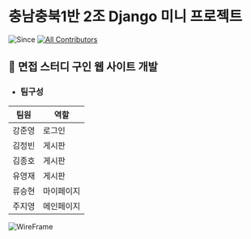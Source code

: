 # 충남충북1반 2조 Django 미니 프로젝트
![Since](https://img.shields.io/badge/since-2022.01.17-333333.svg?style=flat-square)
[![All Contributors](https://img.shields.io/badge/all_contributors-6-orange.svg?style=flat-square)](#contributors)
## 📌 면접 스터디 구인 웹 사이트 개발

- ### 팀구성
팀원 | 역할
--- | ---|
강준영 | 로그인
김정빈 | 게시판
김종호 | 게시판
유영재 | 게시판
류승현 | 마이페이지
주지영 | 메인페이지

![WireFrame](https://xd.adobe.com/view/2b96bd39-b26e-4373-b3b7-85062dd64fbd-7ec5/)
